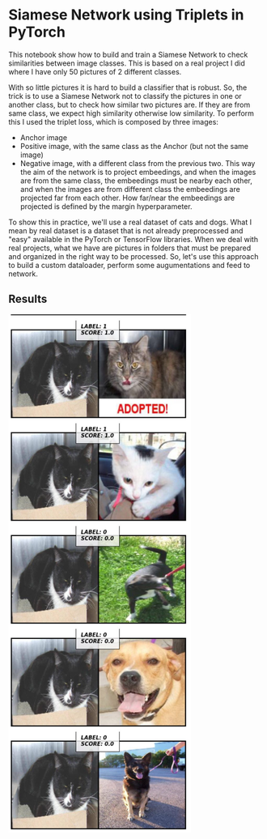 # Siamese Network using Triplets in PyTorch

This notebook show how to build and train a Siamese Network to check similarities between image classes. This is based on a real project I did where I have only 50 pictures of 2 different classes.

With so little pictures it is hard to build a classifier that is robust. So, the trick is to use a Siamese Network not to classify the pictures in one or another class, but to check how similar two pictures are. If they are from same class, we expect high similarity otherwise low similarity. To perform this I used the triplet loss, which is composed by three images:

- Anchor image
- Positive image, with the same class as the Anchor (but not the same image)
- Negative image, with a different class from the previous two. This way the aim of the network is to project embeedings, and when the images are from the same class, the embeedings must be nearby each other, and when the images are from different class the embeedings are projected far from each other. How far/near the embeedings are projected is defined by the margin hyperparameter.

To show this in practice, we'll use a real dataset of cats and dogs. What I mean by real dataset is a dataset that is not already preprocessed and "easy" available in the PyTorch or TensorFlow libraries. When we deal with real projects, what we have are pictures in folders that must be prepared and organized in the right way to be processed. So, let's use this approach to build a custom dataloader, perform some augumentations and feed to network.

## Results

![alt text](img_demo.jpg)